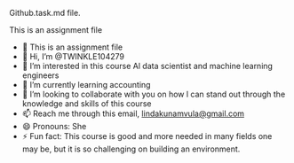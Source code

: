 Github.task.md file. 

This is an assignment file 

- 🙈 This is an assignment file  
- 👋 Hi, I’m @TWINKLE104279
- 👀 I’m interested in this course Al data scientist and machine learning engineers
- 🌱 I’m currently learning accounting 
- 💞️ I’m looking to collaborate with you on how l can stand out through the knowledge and skills of this course 
- 📫 Reach me through this email, lindakunamvula@gmail.com
- 😄 Pronouns: She 
- ⚡ Fun fact:  This course is good and more needed in many fields one may be, but it is so challenging on building an environment.

<!---
TWINKLE104279/TWINKLE104279 is a ✨ special ✨ repository because its `README.md` (this file) appears on your GitHub profile.
You can click the Preview link to take a look at your changes
--->
